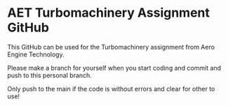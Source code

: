 # AET Turbomachinery Assignment GitHub

This GitHub can be used for the Turbomachinery assignment from Aero Engine Technology.
 
Please make a branch for yourself when you start coding and commit and push to this personal branch.
 
Only push to the main if the code is without errors and clear for other to use!